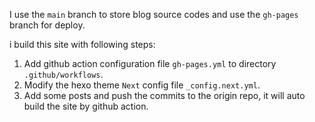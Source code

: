 I use the `main` branch to store blog source codes and use the `gh-pages` branch for deploy.

i build this site with following steps:

1. Add github action configuration file `gh-pages.yml` to directory `.github/workflows`.
2. Modify the hexo theme `Next` config file `_config.next.yml`.
4. Add some posts and push the commits to the origin repo, it will auto build the site by github action.